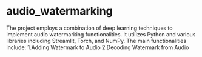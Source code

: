 # audio_watermarking
The project employs a combination of deep learning techniques to implement audio watermarking functionalities. It utilizes Python and various libraries including Streamlit, Torch, and NumPy. The main functionalities include: 1.Adding Watermark to Audio 2.Decoding Watermark from Audio
